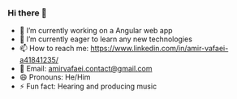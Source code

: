 ### Hi there 👋

- 🔭 I’m currently working on a Angular web app
- 🌱 I’m currently eager to learn any new technologies
- 📫 How to reach me: https://www.linkedin.com/in/amir-vafaei-a41841235/
- 📧 Email: amirvafaei.contact@gmail.com
- 😄 Pronouns: He/Him
- ⚡ Fun fact: Hearing and producing music
